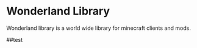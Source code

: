 # Wonderland Library
Wonderland library is a world wide library for minecraft clients and mods.

##test
